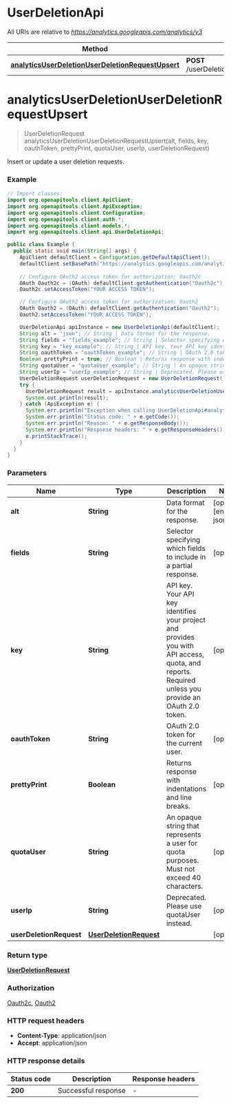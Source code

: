 # UserDeletionApi

All URIs are relative to *https://analytics.googleapis.com/analytics/v3*

| Method | HTTP request | Description |
|------------- | ------------- | -------------|
| [**analyticsUserDeletionUserDeletionRequestUpsert**](UserDeletionApi.md#analyticsUserDeletionUserDeletionRequestUpsert) | **POST** /userDeletion/userDeletionRequests:upsert |  |


<a id="analyticsUserDeletionUserDeletionRequestUpsert"></a>
# **analyticsUserDeletionUserDeletionRequestUpsert**
> UserDeletionRequest analyticsUserDeletionUserDeletionRequestUpsert(alt, fields, key, oauthToken, prettyPrint, quotaUser, userIp, userDeletionRequest)



Insert or update a user deletion requests.

### Example
```java
// Import classes:
import org.openapitools.client.ApiClient;
import org.openapitools.client.ApiException;
import org.openapitools.client.Configuration;
import org.openapitools.client.auth.*;
import org.openapitools.client.models.*;
import org.openapitools.client.api.UserDeletionApi;

public class Example {
  public static void main(String[] args) {
    ApiClient defaultClient = Configuration.getDefaultApiClient();
    defaultClient.setBasePath("https://analytics.googleapis.com/analytics/v3");
    
    // Configure OAuth2 access token for authorization: Oauth2c
    OAuth Oauth2c = (OAuth) defaultClient.getAuthentication("Oauth2c");
    Oauth2c.setAccessToken("YOUR ACCESS TOKEN");

    // Configure OAuth2 access token for authorization: Oauth2
    OAuth Oauth2 = (OAuth) defaultClient.getAuthentication("Oauth2");
    Oauth2.setAccessToken("YOUR ACCESS TOKEN");

    UserDeletionApi apiInstance = new UserDeletionApi(defaultClient);
    String alt = "json"; // String | Data format for the response.
    String fields = "fields_example"; // String | Selector specifying which fields to include in a partial response.
    String key = "key_example"; // String | API key. Your API key identifies your project and provides you with API access, quota, and reports. Required unless you provide an OAuth 2.0 token.
    String oauthToken = "oauthToken_example"; // String | OAuth 2.0 token for the current user.
    Boolean prettyPrint = true; // Boolean | Returns response with indentations and line breaks.
    String quotaUser = "quotaUser_example"; // String | An opaque string that represents a user for quota purposes. Must not exceed 40 characters.
    String userIp = "userIp_example"; // String | Deprecated. Please use quotaUser instead.
    UserDeletionRequest userDeletionRequest = new UserDeletionRequest(); // UserDeletionRequest | 
    try {
      UserDeletionRequest result = apiInstance.analyticsUserDeletionUserDeletionRequestUpsert(alt, fields, key, oauthToken, prettyPrint, quotaUser, userIp, userDeletionRequest);
      System.out.println(result);
    } catch (ApiException e) {
      System.err.println("Exception when calling UserDeletionApi#analyticsUserDeletionUserDeletionRequestUpsert");
      System.err.println("Status code: " + e.getCode());
      System.err.println("Reason: " + e.getResponseBody());
      System.err.println("Response headers: " + e.getResponseHeaders());
      e.printStackTrace();
    }
  }
}
```

### Parameters

| Name | Type | Description  | Notes |
|------------- | ------------- | ------------- | -------------|
| **alt** | **String**| Data format for the response. | [optional] [enum: json] |
| **fields** | **String**| Selector specifying which fields to include in a partial response. | [optional] |
| **key** | **String**| API key. Your API key identifies your project and provides you with API access, quota, and reports. Required unless you provide an OAuth 2.0 token. | [optional] |
| **oauthToken** | **String**| OAuth 2.0 token for the current user. | [optional] |
| **prettyPrint** | **Boolean**| Returns response with indentations and line breaks. | [optional] |
| **quotaUser** | **String**| An opaque string that represents a user for quota purposes. Must not exceed 40 characters. | [optional] |
| **userIp** | **String**| Deprecated. Please use quotaUser instead. | [optional] |
| **userDeletionRequest** | [**UserDeletionRequest**](UserDeletionRequest.md)|  | [optional] |

### Return type

[**UserDeletionRequest**](UserDeletionRequest.md)

### Authorization

[Oauth2c](../README.md#Oauth2c), [Oauth2](../README.md#Oauth2)

### HTTP request headers

 - **Content-Type**: application/json
 - **Accept**: application/json

### HTTP response details
| Status code | Description | Response headers |
|-------------|-------------|------------------|
| **200** | Successful response |  -  |

